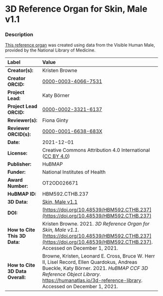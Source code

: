 # 3D Reference Organ for Skin, Male v1.1

### Description
[This reference organ](https://humanatlas.io/3d-reference-library) was created using data from the Visible Human Male, provided by the National Library of Medicine.

| Label | Value |
| :------------- |:-------------|
| **Creator(s):** | Kristen Browne |
| **Creator ORCID:** | [0000-0003-4066-7531](https://orcid.org/0000-0003-4066-7531) |
| **Project Lead:** | Katy B&ouml;rner |
| **Project Lead ORCID:** | [0000-0002-3321-6137](https://orcid.org/0000-0002-3321-6137) |
| **Reviewer(s):** | Fiona Ginty | 
| **Reviewer ORCID(s):** |[0000-0001-6638-683X](https://doi.org/10.5072/0000-0001-6638-683X) |
| **Date:** | 2021-12-01 |
| **License:** | Creative Commons Attribution 4.0 International ([CC BY 4.0](https://creativecommons.org/licenses/by/4.0/)) |
| **Publisher:** | HuBMAP |
| **Funder:** | National Institutes of Health |
| **Award Number:** | OT2OD026671 |
| **HuBMAP ID:** | HBM592.CTHB.237 |
| **3D Data:** | [Skin, Male v1.1](https://hubmapconsortium.github.io/ccf-releases/v1.1/models/VH_M_Skin.glb) |
| **DOI:** | [https://doi.org/10.48539/HBM592.CTHB.237](https://doi.org/10.48539/HBM592.CTHB.237) |
| **How to Cite This 3D Data:** | Kristen Browne. 2021. *3D Reference Organ for Skin, Male v1.1.* [https://doi.org/10.48539/HBM592.CTHB.237](https://doi.org/10.48539/HBM592.CTHB.237). Accessed on December 1, 2021. |
| **How to Cite 3D Data Overall:** | Browne, Kristen, Leonard E. Cross, Bruce W. Herr II, Lisel Record, Ellen Quardokus, Andreas Bueckle, Katy B&ouml;rner. 2021. *HuBMAP CCF 3D Reference Object Library*. https://humanatlas.io/3d-reference-library. Accessed on December 1, 2021. |
